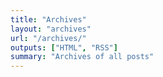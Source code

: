 ```yaml
---
title: "Archives"
layout: "archives"
url: "/archives/"
outputs: ["HTML", "RSS"]
summary: "Archives of all posts"
---
```



